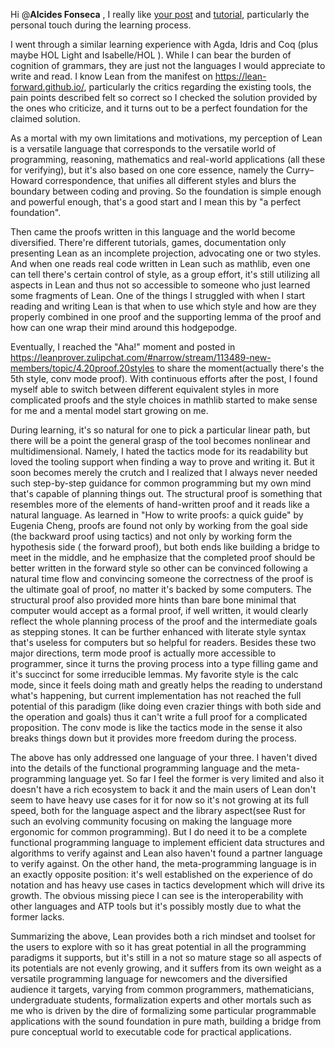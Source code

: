 Hi @**Alcides Fonseca** , I really like [your post](https://wiki.alcidesfonseca.com/blog/lean-tutorial-mere-mortals/) and [tutorial](https://github.com/alcides/lean3_tutorial), particularly the personal touch during the learning process.

I went through a similar learning experience with Agda, Idris and Coq (plus maybe  HOL Light and Isabelle/HOL ). While I can bear the burden of cognition of grammars, they are just not the languages I would appreciate to write and read. I know Lean from the manifest on  https://lean-forward.github.io/, particularly the critics regarding the existing tools, the pain points described felt so correct so I checked the solution provided by the ones who criticize, and it turns out to be a perfect foundation for the claimed solution.

As a mortal with my own limitations and motivations,  my perception of Lean is a versatile language that corresponds to the versatile world of programming, reasoning, mathematics and real-world applications (all these for verifying), but it's also based on one core essence, namely the Curry–Howard correspondence, that unifies all different styles and blurs the boundary between coding and proving. So the foundation is simple enough and powerful enough, that's a good start and I mean this by "a perfect foundation". 

Then came the proofs written in this language and the world become diversified. There're different tutorials, games, documentation only presenting Lean as an incomplete projection, advocating one or two styles. And when one reads real code written in Lean such as mathlib, even one can tell there's certain control of style, as a group effort, it's still utilizing all aspects in Lean and thus not so accessible to someone who just learned some fragments of Lean. One of the things I struggled with when I start reading and writing Lean is that when to use which style and how are they properly combined in one proof and the supporting lemma of the proof and how can one wrap their mind around this hodgepodge.

Eventually, I reached the "Aha!" moment and posted in https://leanprover.zulipchat.com/#narrow/stream/113489-new-members/topic/4.20proof.20styles to share the moment(actually there's the 5th style, conv mode proof). With continuous efforts after the post, I found myself able to switch between different equivalent styles in more complicated proofs and the style choices in mathlib started to make sense for me and a mental model start growing on me.

During learning, it's so natural for one to pick a particular linear path, but there will be a point the general grasp of the tool becomes nonlinear and multidimensional. Namely, I hated the tactics mode for its readability but loved the tooling support when finding a way to prove and writing it. But it soon becomes merely the crutch and I realized that I always never needed such step-by-step guidance for common programming but my own mind that's capable of planning things out. The structural proof is something that resembles more of the elements of hand-written proof and it reads like a natural language. As learned in "How to write proofs: a quick guide" by Eugenia Cheng, proofs are found not only by working from the goal side (the backward proof using tactics) and not only by working form the hypothesis side ( the forward proof), but both ends like building a bridge to meet in the middle, and he emphasize that the completed proof should be better written in the forward style so other can be convinced following a natural time flow and convincing someone the correctness of the proof is the ultimate goal of proof, no matter it's backed by some computers. The structural proof also provided more hints than bare bone minimal that computer would accept as a formal proof, if well written, it would clearly reflect the whole planning process of the proof and the intermediate goals as stepping stones. It can be further enhanced with literate style syntax that's useless for computers but so helpful for readers. Besides these two major directions, term mode proof is actually more accessible to programmer, since it turns the proving process into a type filling game and it's succinct for some irreducible lemmas. My favorite style is the calc mode, since it feels doing math and greatly helps the reading to understand what's happening, but current implementation has not reached the full potential of this paradigm (like doing even crazier things with both side and the operation and goals) thus it can't write a full proof for a complicated proposition. The conv mode is like the tactics mode in the sense it also breaks things down but it provides more freedom during the process.

The above has only addressed one language of your three. I haven't dived into the details of the functional programming language and the meta-programming language yet. So far I feel the former is very limited and also it doesn't have a rich ecosystem to back it and the main users of Lean don't seem to have heavy use cases for it for now so it's not growing at its full speed, both for the language aspect and the library aspect(see Rust for such an evolving community focusing on making the language more ergonomic for common programming). But I do need it to be a complete functional programming language to implement efficient data structures and algorithms to verify against and Lean also haven't found a partner language to verify against. On the other hand, the meta-programming language is in an exactly opposite position: it's well established on the experience of do notation and has heavy use cases in tactics development which will drive its growth. The obvious missing piece I can see is the interoperability with other languages and ATP tools but it's possibly mostly due to what the former lacks.

Summarizing the above, Lean provides both a rich mindset and toolset for the users to explore with so it has great potential in all the programming paradigms it supports, but it's still in a not so mature stage so all aspects of its potentials are not evenly growing, and it suffers from its own weight as a versatile programming language for newcomers and the diversified audience it targets, varying from common programmers, mathematicians, undergraduate students, formalization experts and other mortals such as me who is driven by the dire of formalizing some particular programmable applications with the sound foundation in pure math, building a bridge from pure conceptual world to executable code for practical applications.